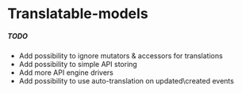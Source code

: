 # Translatable-models

##### TODO
- Add possibility to ignore mutators & accessors for translations
- Add possibility to simple API storing 
- Add more API engine drivers
- Add possibility to use auto-translation on updated\created events
